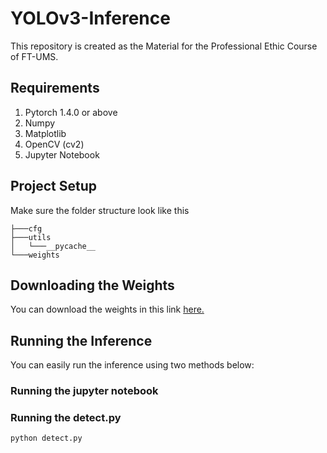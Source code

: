 # YOLOv3-Inference
This repository is created as the Material for the Professional Ethic Course of FT-UMS.

## Requirements
1. Pytorch 1.4.0 or above
2. Numpy
3. Matplotlib
4. OpenCV (cv2)
5. Jupyter Notebook

## Project Setup
Make sure the folder structure look like this
```
├───cfg
├───utils
│   └───__pycache__
└───weights
```

## Downloading the Weights
You can download the weights in this link [here.](https://drive.google.com/drive/folders/1UfK4o6fIFKaTSCQKFPoy9S6p0AXwfLva?usp=sharing)

## Running the Inference
You can easily run the inference using two methods below:
### Running the jupyter notebook

### Running the detect.py
```
python detect.py
```
